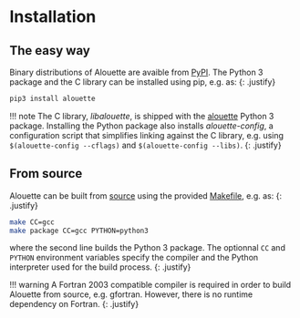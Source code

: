 # Installation

## The easy way

Binary distributions of Alouette are avaible from [PyPI][alouette_py]. The
Python 3 package and the C library can be installed using pip, e.g. as:
{: .justify}

```bash
pip3 install alouette
```

!!! note
    The C library, *libalouette*, is shipped with the [alouette][alouette_py]
    Python 3 package. Installing the Python package also installs
    *alouette-config*, a configuration script that simplifies linking against
    the C library, e.g. using `$(alouette-config --cflags)` and
    `$(alouette-config --libs)`.
    {: .justify}

## From source

Alouette can be built from [source][alouette_source] using the provided
[Makefile][alouette_make], e.g. as:
{: .justify}

```bash
make CC=gcc
make package CC=gcc PYTHON=python3
```

where the second line builds the Python 3 package. The optionnal `CC` and
`PYTHON` environment variables specify the compiler and the Python interpreter
used for the build process.
{: .justify}

!!! warning
    A Fortran 2003 compatible compiler is required in order to build Alouette
    from source, e.g. gfortran. However, there is no runtime dependency on
    Fortran.
    {: .justify}

[alouette_make]: https://github.com/niess/alouette/blob/master/Makefile
[alouette_py]: https://pypi.org/project/alouette
[alouette_source]: https://github.com/niess/alouette
